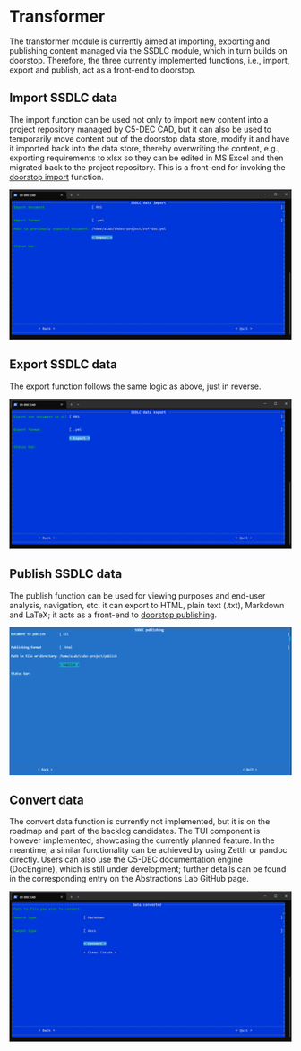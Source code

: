 # Transformer

The transformer module is currently aimed at importing, exporting and publishing content managed via the SSDLC module, which in turn builds on doorstop. Therefore, the three currently implemented functions, i.e., import, export and publish, act as a front-end to doorstop.

## Import SSDLC data

The import function can be used not only to import new content into a project repository managed by C5-DEC CAD, but it can also be used to temporarily move content out of the doorstop data store, modify it and have it imported back into the data store, thereby overwriting the content, e.g., exporting requirements to xlsx so they can be edited in MS Excel and then migrated back to the project repository. This is a front-end for invoking the [doorstop import](https://doorstop.readthedocs.io/en/latest/cli/interchange/) function.

![SSDLC transformer import function](./_figures/ssdlc-transformer-import.png)

## Export SSDLC data

The export function follows the same logic as above, just in reverse.

![SSDLC transformer export function](./_figures/ssdlc-transformer-export.png)

## Publish SSDLC data

The publish function can be used for viewing purposes and end-user analysis, navigation, etc. it can export to HTML, plain text (.txt), Markdown and LaTeX; it acts as a front-end to [doorstop publishing](https://doorstop.readthedocs.io/en/latest/cli/publishing/).

![SSDLC transformer publish function](./_figures/ssdlc-transformer-publish.png)

## Convert data

The convert data function is currently not implemented, but it is on the roadmap and part of the backlog candidates. The TUI component is however implemented, showcasing the currently planned feature. In the meantime, a similar functionality can be achieved by using Zettlr or pandoc directly. Users can also use the C5-DEC documentation engine (DocEngine), which is still under development; further details can be found in the corresponding entry on the Abstractions Lab GitHub page.

![SSDLC transformer convert data function](./_figures/ssdlc-transformer-convert-data.png)